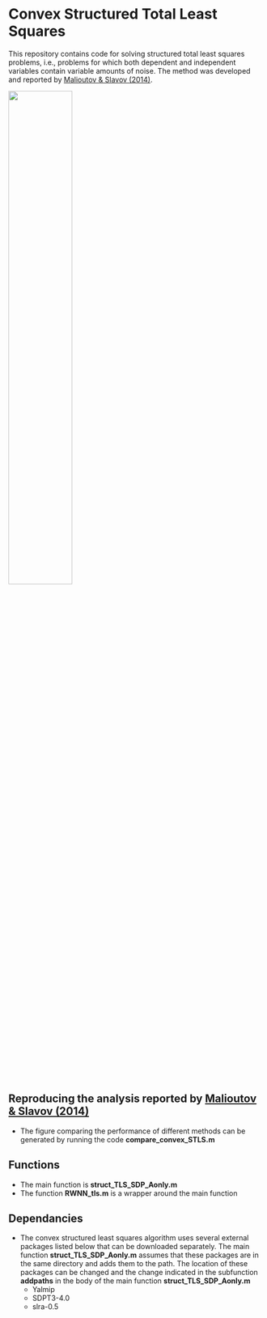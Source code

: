 # Convex Structured Total Least Squares


This repository contains code for solving structured total least squares problems, i.e., problems for which both dependent and independent variables contain variable amounts of noise. The method was developed and reported by [Malioutov & Slavov (2014)](http://proceedings.mlr.press/v32/malioutov14.html).


<img src="STLS_Comparision.png.png" width="50%">


## Reproducing the analysis reported by [Malioutov & Slavov (2014)](http://proceedings.mlr.press/v32/malioutov14.html)

- The figure comparing the performance of different methods can be generated by running the code **compare_convex_STLS.m**

## Functions
- The main function is **struct_TLS_SDP_Aonly.m**
- The function **RWNN_tls.m** is a wrapper around the main function

## Dependancies
- The convex structured least squares algorithm uses several external packages listed below that can be downloaded separately. The main function **struct_TLS_SDP_Aonly.m** assumes that these packages are in the same directory and adds them to the path. The location of these packages can be changed and the change indicated in the subfunction **addpaths** in the body of the main function **struct_TLS_SDP_Aonly.m**   
  * Yalmip
  * SDPT3-4.0
  * slra-0.5
